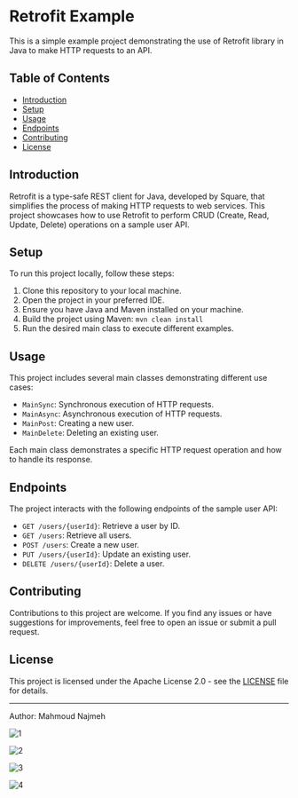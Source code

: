 # Retrofit Example

This is a simple example project demonstrating the use of Retrofit library in Java to make HTTP requests to an API.

## Table of Contents

- [Introduction](#introduction)
- [Setup](#setup)
- [Usage](#usage)
- [Endpoints](#endpoints)
- [Contributing](#contributing)
- [License](#license)

## Introduction

Retrofit is a type-safe REST client for Java, developed by Square, that simplifies the process of making HTTP requests to web services. This project showcases how to use Retrofit to perform CRUD (Create, Read, Update, Delete) operations on a sample user API.

## Setup

To run this project locally, follow these steps:

1. Clone this repository to your local machine.
2. Open the project in your preferred IDE.
3. Ensure you have Java and Maven installed on your machine.
4. Build the project using Maven: `mvn clean install`
5. Run the desired main class to execute different examples.

## Usage

This project includes several main classes demonstrating different use cases:

- `MainSync`: Synchronous execution of HTTP requests.
- `MainAsync`: Asynchronous execution of HTTP requests.
- `MainPost`: Creating a new user.
- `MainDelete`: Deleting an existing user.

Each main class demonstrates a specific HTTP request operation and how to handle its response.

## Endpoints

The project interacts with the following endpoints of the sample user API:

- `GET /users/{userId}`: Retrieve a user by ID.
- `GET /users`: Retrieve all users.
- `POST /users`: Create a new user.
- `PUT /users/{userId}`: Update an existing user.
- `DELETE /users/{userId}`: Delete a user.

## Contributing

Contributions to this project are welcome. If you find any issues or have suggestions for improvements, feel free to open an issue or submit a pull request.

## License

This project is licensed under the Apache License 2.0 - see the [LICENSE](LICENSE) file for details.

---

Author: Mahmoud Najmeh


![1](https://github.com/MN10101/retrofit/assets/78208459/fdc32f8a-7124-42b7-b6e6-8511f4c7b9b5)

![2](https://github.com/MN10101/retrofit/assets/78208459/425e199a-0cca-4d17-9fc4-ff8773b06478)

![3](https://github.com/MN10101/retrofit/assets/78208459/40da595b-dea1-42fd-b960-4ea68c6ff76a)

![4](https://github.com/MN10101/retrofit/assets/78208459/811470c3-b4de-4f95-993d-65cdfa96dc84)
